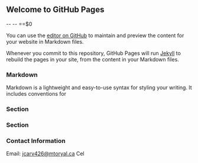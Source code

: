 ## Welcome to GitHub Pages
--<!DOCTYPE html>
--<html lang="en" style> ==$0
  
You can use the [editor on GitHub](https://github.com/JulianLLCarvalho/JulianLLCarvalho.github.io/edit/master/README.md) to maintain and preview the content for your website in Markdown files.

Whenever you commit to this repository, GitHub Pages will run [Jekyll](https://jekyllrb.com/) to rebuild the pages in your site, from the content in your Markdown files.

### Markdown

Markdown is a lightweight and easy-to-use syntax for styling your writing. It includes conventions for


### Section



### Section



### Contact Information

Email: jcarv426@mtoryal.ca
Cel
